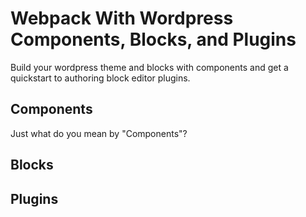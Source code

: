 # Webpack With Wordpress Components, Blocks, and Plugins

Build your wordpress theme and blocks with components and get a quickstart to authoring block editor plugins.

## Components

Just what do you mean by "Components"?

## Blocks

## Plugins
